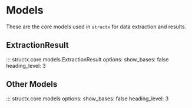# Models

These are the core models used in `structx` for data extraction and results.

## ExtractionResult

::: structx.core.models.ExtractionResult
    options:
      show_bases: false
      heading_level: 3

## Other Models

::: structx.core.models
    options:
      show_bases: false
      heading_level: 3